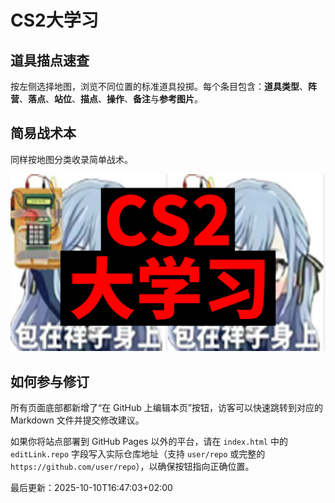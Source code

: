 # CS2大学习

## 道具描点速查

按左侧选择地图，浏览不同位置的标准道具投掷。每个条目包含：**道具类型**、**阵营**、**落点**、**站位**、**描点**、**操作**、**备注**与**参考图片**。

## 简易战术本

同样按地图分类收录简单战术。

![LOGO](assets/cs2大学习.png)

## 如何参与修订

所有页面底部都新增了“在 GitHub 上编辑本页”按钮，访客可以快速跳转到对应的 Markdown 文件并提交修改建议。

如果你将站点部署到 GitHub Pages 以外的平台，请在 `index.html` 中的 `editLink.repo` 字段写入实际仓库地址（支持 `user/repo` 或完整的 `https://github.com/user/repo`），以确保按钮指向正确位置。




最后更新：<!--LAST_UPDATED-->2025-10-10T16:47:03+02:00<!--END_LAST_UPDATED-->

